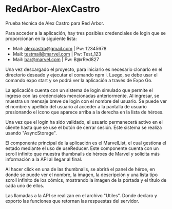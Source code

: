 # RedArbor-AlexCastro
Prueba técnica de Alex Castro para Red Arbor.

Para acceder a la aplicación, hay tres posibles credenciales de login que se proporcionan en la siguiente lista:

- Mail: alexcastro@gmail.com | Pw: 12345678
- Mail: testmail@marvel.com | Pw: Test_123
- Mail: bar@marvel.com | Pw: B@rRed827


Una vez descargado el proyecto, para iniciarlo es necesario clonarlo en el directorio deseado y ejecutar el comando npm i. Luego, se debe usar el comando expo start y se podrá ver la aplicación a través de Expo Go.

La aplicación cuenta con un sistema de login simulado que permite el ingreso con las credenciales mencionadas anteriormente. Al ingresar, se muestra un mensaje breve de login con el nombre del usuario. Se puede ver el nombre y apellido del usuario al acceder a la pantalla de usuario presionando el icono que aparece arriba a la derecha en la lista de héroes.

Una vez que el login ha sido validado, el usuario permanecerá activo en el cliente hasta que se use el botón de cerrar sesión. Este sistema se realiza usando "AsyncStorage".

El componente principal de la aplicación es el MarvelList, el cual gestiona el estado mediante el uso de useReducer. Este componente cuenta con un scroll infinito que muestra thumbnails de héroes de Marvel y solicita más información a la API al llegar al final.

Al hacer click en una de las thumbnails, se abrirá el panel de héroe, en donde se puede ver el nombre, la imagen, la descripción y una lista tipo scroll infinito de los cómics, mostrando la imagen de la portada y el título de cada uno de ellos.

Las llamadas a la API se realizan en el archivo "Utiles". Donde declaro y exporto las funciones que retornan las respuestas del servidor.
